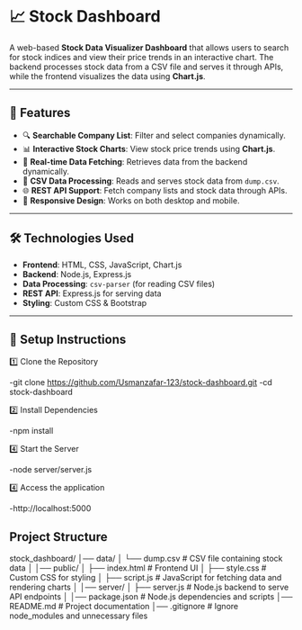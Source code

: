# 📈 Stock Dashboard

A web-based **Stock Data Visualizer Dashboard** that allows users to search for stock indices and view their price trends in an interactive chart. 
The backend processes stock data from a CSV file and serves it through APIs, while the frontend visualizes the data using **Chart.js**.

---

## 🚀 Features
- 🔍 **Searchable Company List**: Filter and select companies dynamically.
- 📊 **Interactive Stock Charts**: View stock price trends using **Chart.js**.
- 🔄 **Real-time Data Fetching**: Retrieves data from the backend dynamically.
- 📂 **CSV Data Processing**: Reads and serves stock data from `dump.csv`.
- 🌐 **REST API Support**: Fetch company lists and stock data through APIs.
- 🎨 **Responsive Design**: Works on both desktop and mobile.

---

## 🛠 Technologies Used
- **Frontend**: HTML, CSS, JavaScript, Chart.js
- **Backend**: Node.js, Express.js
- **Data Processing**: `csv-parser` (for reading CSV files)
- **REST API**: Express.js for serving data
- **Styling**: Custom CSS & Bootstrap

---

  ## 🚀 Setup Instructions  

1️⃣ Clone the Repository  

-git clone https://github.com/Usmanzafar-123/stock-dashboard.git
-cd stock-dashboard

2️⃣ Install Dependencies

-npm install

4️⃣ Start the Server

-node server/server.js

4️⃣ Access the application

-http://localhost:5000

 ## Project Structure

 stock_dashboard/
│── data/
│   └── dump.csv       # CSV file containing stock data 
│
│── public/
│   ├── index.html     # Frontend UI
│   ├── style.css      # Custom CSS for styling
│   ├── script.js      # JavaScript for fetching data and rendering charts
│
│── server/
│   ├── server.js      # Node.js backend to serve API endpoints
│
│── package.json       # Node.js dependencies and scripts
│── README.md          # Project documentation
│── .gitignore         # Ignore node_modules and unnecessary files

